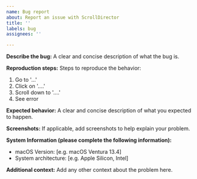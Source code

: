 ```yaml
---
name: Bug report
about: Report an issue with ScrollDirector
title: ''
labels: bug
assignees: ''

---
```


**Describe the bug:**
A clear and concise description of what the bug is.

**Reproduction steps:**
Steps to reproduce the behavior:
1. Go to '...'
2. Click on '....'
3. Scroll down to '....'
4. See error

**Expected behavior:**
A clear and concise description of what you expected to happen.

**Screenshots:**
If applicable, add screenshots to help explain your problem.

**System Information (please complete the following information):**
- macOS Version: [e.g. macOS Ventura 13.4]
- System architecture: [e.g. Apple Silicon, Intel]
 
**Additional context:**
Add any other context about the problem here.
